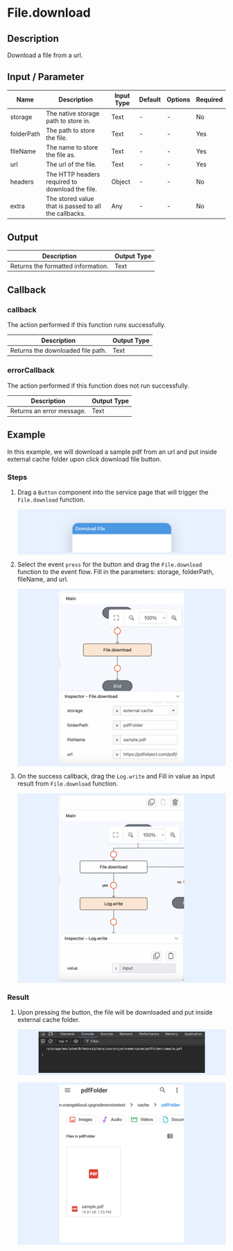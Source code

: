 # File.download

## Description

Download a file from a url.

## Input / Parameter

| Name       | Description                                                             | Input Type | Default | Options | Required |
| ---------- | ----------------------------------------------------------------------- | ---------- | ------- | ------- | -------- |
| storage    | The native storage path to store in.                                    | Text       | -       | -       | No       |
| folderPath | The path to store the file.                                             | Text       | -       | -       | Yes      |
| fileName   | The name to store the file as.                                          | Text       | -       | -       | Yes      |
| url        | The url of the file.                                                    | Text       | -       | -       | Yes      |
| headers    | The HTTP headers required to download the file.                         | Object     | -       | -       | No       |
| extra      | The stored value that is passed to all the callbacks.                   | Any        | -       | -       | No       |

## Output

| Description                                 | Output Type |
| ------------------------------------------- | ----------- |
| Returns the formatted information.          | Text        |

## Callback

### callback

The action performed if this function runs successfully.

| Description                                     | Output Type |
| ----------------------------------------------- | ----------- |
| Returns the downloaded file path.               | Text        |

### errorCallback

The action performed if this function does not run successfully.

| Description                                 | Output Type |
| ------------------------------------------- | ----------- |
| Returns an error message.                   | Text        |

## Example

In this example, we will download a sample pdf from an url and put inside external cache folder upon click download file button.

### Steps

1. Drag a `Button` component into the service page that will trigger the `File.download` function.

    <div style="display:flex; align-items:center; justify-content:center; background-color: #E7F1FF;">
        <img src="./download-step-1.png"
        style="width: 60%; padding: 5px;"/>
    </div>

2. Select the event `press` for the button and drag the `File.download` function to the event flow. Fill in the parameters: storage, folderPath, fileName, and url.

    <div style="display:flex; align-items:center; justify-content:center; background-color: #E7F1FF;">
        <img src="./download-step-2.png"
        style="width: 60%; padding: 5px;"/>
    </div>

3. On the success callback, drag the `Log.write` and Fill in value as input result from `File.download` function.

    <div style="display:flex; align-items:center; justify-content:center; background-color: #E7F1FF;">
        <img src="./download-step-3.png"
        style="width: 60%; padding: 5px;"/>
    </div>

### Result

1. Upon pressing the button, the file will be downloaded and put inside external cache folder.

    <div style="display:flex; align-items:center; justify-content:center; background-color: #E7F1FF;">
        <img src="./download-result-1.png"
        style="width: 80%; padding: 5px;"/>
    </div>
    <br/>
    <div style="display:flex; align-items:center; justify-content:center; background-color: #E7F1FF;">
        <img src="./download-result-2.png"
        style="width: 60%; padding: 5px;"/>
    </div>